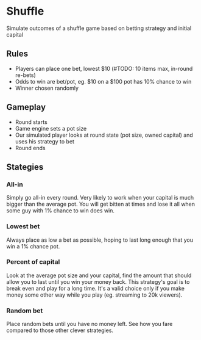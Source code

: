 # Shuffle

Simulate outcomes of a shuffle game based on betting strategy and initial capital

## Rules

- Players can place one bet, lowest $10 (#TODO: 10 items max, in-round re-bets)
- Odds to win are bet/pot, eg. $10 on a $100 pot has 10% chance to win
- Winner chosen randomly

## Gameplay

- Round starts
- Game engine sets a pot size
- Our simulated player looks at round state (pot size, owned capital) and uses his strategy to bet
- Round ends

## Stategies

### All-in

Simply go all-in every round. Very likely to work when your capital is much bigger than the average pot.
You will get bitten at times and lose it all when some guy with 1% chance to win does win.

### Lowest bet

Always place as low a bet as possible, hoping to last long enough that you win a 1% chance pot.

### Percent of capital

Look at the average pot size and your capital, find the amount that should allow you to last until you win your money back.
This strategy's goal is to break even and play for a long time.
It's a valid choice only if you make money some other way while you play (eg. streaming to 20k viewers).

### Random bet

Place random bets until you have no money left. See how you fare compared to those other clever strategies.

